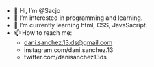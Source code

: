 - 👋 Hi, I’m @Sacjo
- 👀 I’m interested in programming and learning.
- 🌱 I’m currently learning html, CSS, JavaSacript.
- 📫 How to reach me:
  - dani.sanchez.13.ds@gmail.com
  - instagram.com/dani.sanchez.13
  - twitter.com/danisanchez13ds

<!---
Sacjo/Sacjo is a ✨ special ✨ repository because its `README.md` (this file) appears on your GitHub profile.
You can click the Preview link to take a look at your changes.
--->
